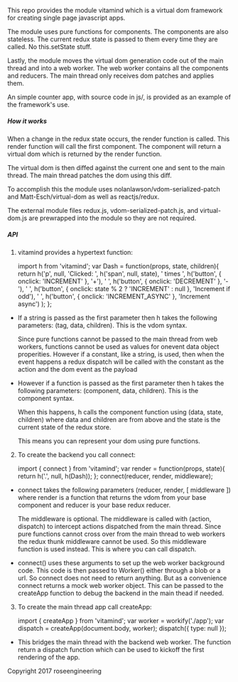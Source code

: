 
This repo provides the module vitamind which is a virtual dom framework
for creating single page javascript apps.

The module uses pure functions for components.  The components are also
stateless. The current redux state is passed to them every time 
they are called.  No this.setState stuff.

Lastly, the module moves the virtual dom generation code out of the
main thread and into a web worker.  The web worker contains all the components 
and reducers.  The main thread only receives dom patches and applies them.

An simple counter app, with source code in js/, is provided as an
example of the framework's use.


##### How it works

When a change in the redux state occurs, the render function 
is called.  This render function will call the first component.
The component will return a virtual dom which is returned by
the render function.

The virtual dom is then diffed against the current one and sent
to the main thread.  The main thread patches the dom using this diff.

To accomplish this the module uses nolanlawson/vdom-serialized-patch and 
Matt-Esch/virtual-dom as well as reactjs/redux.

The external module files redux.js, vdom-serialized-patch.js, and virtual-dom.js 
are prewrapped into the module so they are not required.


##### API

1. vitamind provides a hypertext function:

     import h from 'vitamind';
     var Dash = function(props, state, children){
         return h('p', null,
             'Clicked: ',
             h('span', null, state),
             ' times ',
             h('button', { onclick: 'INCREMENT' }, '+'),
             ' ',
             h('button', { onclick: 'DECREMENT' }, '-'),
             ' ',
             h('button', { onclick: state % 2 ? 'INCREMENT' : null }, 
               'Increment if odd'),
             ' ',
             h('button', { onclick: 'INCREMENT_ASYNC' }, 
               'Increment async')
         );
     };

*  If a string is passed as the first parameter then h takes the
   following parameters: (tag, data, children).  This is the vdom
   syntax.

   Since pure functions cannot be passed to the main thread
   from web workers, functions cannot be used as values for onevent 
   data object properities.  However if a constant, like a string, is used,
   then when the event happens a redux dispatch will be called with the 
   constant as the action and the dom event as the payload

*  However if a function is passed as the first parameter then h takes the 
   following parameters: (component, data, children).  This is the component
   syntax.

   When this happens, h calls the component function using 
   (data, state, children) where data and children are from above
   and the state is the current state of the redux store.

   This means you can represent your dom using pure functions.


2. To create the backend you call connect:  

     import { connect } from 'vitamind';
     var render = function(props, state){
         return h('.', null, h(Dash));
     };
     connect(reducer, render, middleware);


*  connect takes the following parameters (reducer, render, [ middleware ])
   where render is a function that returns the vdom from your base component 
   and reducer is your base redux reducer.

   The middleware is optional.  The middleware is called with 
   (action, dispatch) to intercept actions dispatched from the main 
   thread.  Since pure functions cannot cross over from the main thread 
   to web workers the redux thunk middleware cannot be used.  So this
   middleware function is used instead.  This is where you can call dispatch.

*  connect() uses these arguments to set up the web worker background
   code.  This code is then passed to Worker() either through a blob 
   or a url.  So connect does not need to return anything.  But as a 
   convenience connect returns a mock web worker object.  This
   can be passed to the createApp function to debug the backend in the
   main thead if needed.


3. To create the main thread app call createApp:  

     import { createApp } from 'vitamind';
     var worker = workify('./app');
     var dispatch = createApp(document.body, worker);
     dispatch({ type: null });


*  This bridges the main thread with the backend web worker.  The
   function return a dispatch function which can be used to kickoff
   the first rendering of the app.


Copyright 2017 roseengineering

